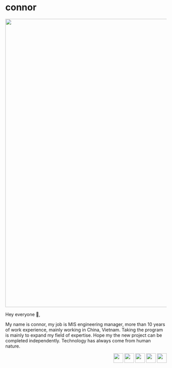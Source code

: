 # connor
<p>
  <a href="#"><img width="900" src="https://i.imgur.com/KvQlv3a.jpg"></a>
</p>
Hey everyone 👋,

My name is connor, my job is MIS engineering manager, more than 10 years of work experience, mainly working in China, Vietnam.
Taking the program is mainly to expand my field of expertise.
Hope my the new project can be completed independently.
Technology has always come from human nature.

<p align='right'>
<a href="#"><img height="30" src="https://i.imgur.com/gLBoSkf.png"></a>
<a href="#"><img height="30" src="https://i.imgur.com/uxWS2a2.png"></a>
<a href="#"><img height="30" src="https://i.imgur.com/w2am3ug.png"></a>
<a href="#"><img height="30" src="https://i.imgur.com/oulNSNr.png"></a>
<a href="#"><img height="30" src="https://i.imgur.com/aVgDiOJ.png"></a>
</p>
